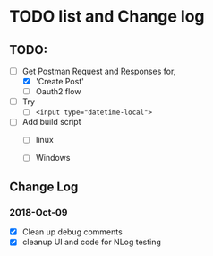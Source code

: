 # TODO list and Change log

## TODO:
- [ ] Get Postman Request and Responses for,
	- [x] 'Create Post'
	- [ ] Oauth2 flow
- [ ] Try
	- [ ] `<input type="datetime-local">`
- [ ] Add build script
	- [ ] linux
	- [ ] Windows


## Change Log

### 2018-Oct-09
- [x] Clean up debug comments
- [x] cleanup UI and code for NLog testing
